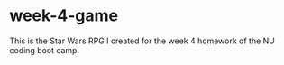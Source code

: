 # week-4-game
This is the Star Wars RPG I created for the week 4 homework of the NU coding boot camp.
